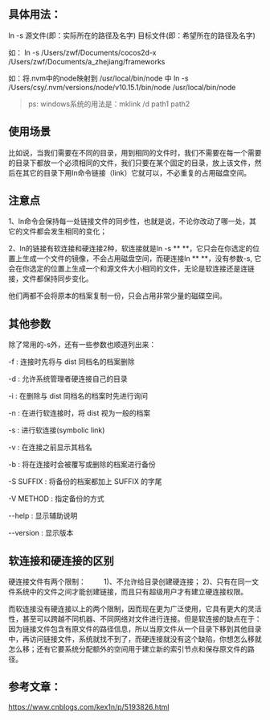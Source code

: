 ## 具体用法：

ln -s 源文件(即：实际所在的路径及名字) 目标文件(即：希望所在的路径及名字)

如：
ln -s /Users/zwf/Documents/cocos2d-x  /Users/zwf/Documents/a_zhejiang/frameworks

如：将.nvm中的node映射到 /usr/local/bin/node 中
ln -s /Users/csy/.nvm/versions/node/v10.15.1/bin/node /usr/local/bin/node

> ps:
> windows系统的用法是：mklink /d path1 path2

## 使用场景

比如说，当我们需要在不同的目录，用到相同的文件时，我们不需要在每一个需要的目录下都放一个必须相同的文件，我们只要在某个固定的目录，放上该文件，然后在其它的目录下用ln命令链接（link）它就可以，不必重复的占用磁盘空间。

## 注意点

1、ln命令会保持每一处链接文件的同步性，也就是说，不论你改动了哪一处，其它的文件都会发生相同的变化；

2、ln的链接有软连接和硬连接2种，软连接就是ln -s ** **，它只会在你选定的位置上生成一个文件的镜像，不会占用磁盘空间，而硬连接ln ** **，没有参数-s, 它会在你选定的位置上生成一个和源文件大小相同的文件，无论是软连接还是连链接，文件都保持同步变化。

他们两都不会将原本的档案复制一份，只会占用非常少量的磁碟空间。

## 其他参数

除了常用的-s外，还有一些参数也顺道列出来：

-f : 连接时先将与 dist 同档名的档案删除

-d : 允许系统管理者硬连接自己的目录

-i : 在删除与 dist 同档名的档案时先进行询问

-n : 在进行软连接时，将 dist 视为一般的档案

-s : 进行软连接(symbolic link)

-v : 在连接之前显示其档名

-b : 将在连接时会被覆写或删除的档案进行备份

-S SUFFIX : 将备份的档案都加上 SUFFIX 的字尾

-V METHOD : 指定备份的方式

--help : 显示辅助说明

--version : 显示版本


## 软连接和硬连接的区别

硬连接文件有两个限制：
　　
1)、不允许给目录创建硬连接；
2)、只有在同一文件系统中的文件之间才能创建链接，而且只有超级用户才有建立硬连接权限。

而软连接没有硬连接以上的两个限制，因而现在更为广泛使用，它具有更大的灵活性，甚至可以跨越不同机器、不同网络对文件进行连接。但是软连接的缺点在于：因为链接文件包含有原文件的路径信息，所以当原文件从一个目录下移到其他目录中，再访问链接文件，系统就找不到了，而硬连接就没有这个缺陷，你想怎么移就怎么移；还有它要系统分配额外的空间用于建立新的索引节点和保存原文件的路径。

## 参考文章：

https://www.cnblogs.com/kex1n/p/5193826.html
